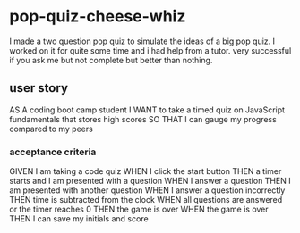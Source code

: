 # pop-quiz-cheese-whiz
I made a two question pop quiz to simulate the ideas of a big pop quiz.   I worked on it for quite some time and i had help from a tutor.  very successful if you ask me but not complete but better than nothing.

## user story
AS A coding boot camp student
I WANT to take a timed quiz on JavaScript fundamentals that stores high scores
SO THAT I can gauge my progress compared to my peers

### acceptance criteria

GIVEN I am taking a code quiz
WHEN I click the start button
THEN a timer starts and I am presented with a question
WHEN I answer a question
THEN I am presented with another question
WHEN I answer a question incorrectly
THEN time is subtracted from the clock
WHEN all questions are answered or the timer reaches 0
THEN the game is over
WHEN the game is over
THEN I can save my initials and score
